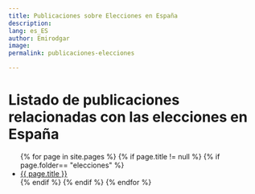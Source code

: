 ```yaml
---
title: Publicaciones sobre Elecciones en España
description: 
lang: es_ES
author: Emirodgar
image: 
permalink: publicaciones-elecciones

---
```


# Listado de publicaciones relacionadas con las elecciones en España

<ul>
{% for page in site.pages %}
{% if page.title != null  %}
	{% if page.folder== "elecciones" %}
	  <li><a href="{{ page.url }}">{{ page.title }}</a></li>
	{% endif %}
{% endif %}
{% endfor %}
</ul>
